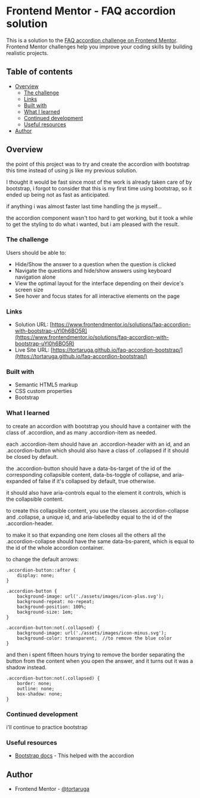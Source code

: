 # Frontend Mentor - FAQ accordion solution

This is a solution to the [FAQ accordion challenge on Frontend Mentor](https://www.frontendmentor.io/challenges/faq-accordion-wyfFdeBwBz). Frontend Mentor challenges help you improve your coding skills by building realistic projects. 

## Table of contents

- [Overview](#overview)
  - [The challenge](#the-challenge)
  - [Links](#links)
  - [Built with](#built-with)
  - [What I learned](#what-i-learned)
  - [Continued development](#continued-development)
  - [Useful resources](#useful-resources)
- [Author](#author)


## Overview

the point of this project was to try and create the accordion with bootstrap this time instead of using js like my previous solution.

I thought it would be fast since most of the work is already taken care of by bootstrap, i forgot to consider that this is my first time using bootstrap, so it ended up being not as fast as anticipated.

if anything i was almost faster last time handling the js myself...

the accordion component wasn't too hard to get working, but it took a while to get the styling to do what i wanted, but i am pleased with the result. 

### The challenge

Users should be able to:

- Hide/Show the answer to a question when the question is clicked
- Navigate the questions and hide/show answers using keyboard navigation alone
- View the optimal layout for the interface depending on their device's screen size
- See hover and focus states for all interactive elements on the page

### Links

- Solution URL: [https://www.frontendmentor.io/solutions/faq-accordion-with-bootstrap-uYl0h6BO5R](https://www.frontendmentor.io/solutions/faq-accordion-with-bootstrap-uYl0h6BO5R)
- Live Site URL: [https://tortaruga.github.io/faq-accordion-bootstrap/](https://tortaruga.github.io/faq-accordion-bootstrap/)

### Built with

- Semantic HTML5 markup
- CSS custom properties
- Bootstrap

### What I learned

to create an accordion with bootstrap you should have a container with the class of .accordion, and as many .accordion-item as needed.

each .accordion-item should have an .accordion-header with an id, and an .accordion-button which should also have a class of .collapsed if it should be closed by default.

the .accordion-button should have a data-bs-target of the id of the corresponding collapsible content, data-bs-toggle of collapse, and aria-expanded of false if it's collapsed by default, true otherwise.

it should also have aria-controls equal to the element it controls, which is the collapsible content.

to create this collapsible content, you use the classes .accordion-collapse and .collapse, a unique id, and aria-labelledby equal to the id of the .accordion-header.

to make it so that expanding one item closes all the others all the .accordion-collapse should have the same data-bs-parent, which is equal to the id of the whole accordion container.

to change the default arrows: 

```
.accordion-button::after {   
    display: none;      
}

.accordion-button { 
    background-image: url('./assets/images/icon-plus.svg'); 
    background-repeat: no-repeat; 
    background-position: 100%;  
    background-size: 1em; 
}

.accordion-button:not(.collapsed) { 
    background-image: url('./assets/images/icon-minus.svg'); 
    background-color: transparent;  //to remove the blue color 
}  

```

and then i spent fifteen hours trying to remove the border separating the button from the content when you open the answer, and it turns out it was a shadow instead.

```
.accordion-button:not(.collapsed) {
    border: none; 
    outline: none;
    box-shadow: none; 
}  
```

### Continued development

i'll continue to practice bootstrap

### Useful resources

- [Bootstrap docs](https://getbootstrap.com/docs/5.0/components/accordion/) - This helped with the accordion

## Author

- Frontend Mentor - [@tortaruga](https://www.frontendmentor.io/profile/tortaruga)

